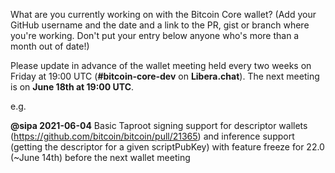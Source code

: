 What are you currently working on with the Bitcoin Core wallet? (Add your GitHub username and the date and a link to the PR, gist or branch where you're working. Don't put your entry below anyone who's more than a month out of date!)

Please update in advance of the wallet meeting held every two weeks on Friday at 19:00 UTC (**#bitcoin-core-dev** on **Libera.chat**). The next meeting is on **June 18th at 19:00 UTC**.

e.g.

**@sipa 2021-06-04** Basic Taproot signing support for descriptor wallets (https://github.com/bitcoin/bitcoin/pull/21365) and inference support (getting the descriptor for a given scriptPubKey) with feature freeze for 22.0 (~June 14th) before the next wallet meeting